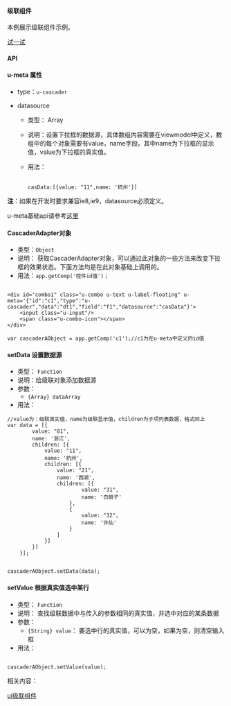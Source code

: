 
#### 级联组件

本例展示级联组件示例。

[试一试](http://tinper.org/webide/#/demos/kero/cascader)


#### API

#### u-meta 属性

* type：`u-cascader`

* datasource
	* 类型： Array
	* 说明：设置下拉框的数据源，具体数组内容需要在viewmodel中定义，数组中的每个对象需要有value，name字段。其中name为下拉框的显示值，value为下拉框的真实值。
	* 用法：

		```

		casData:[{value: "11",name: '杭州'}]

		```

**注**：如果在开发时要求兼容ie8,ie9，datasource必须定义。　


u-meta基础api请参考[这里](http://docs.tinper.org/moy/kero-model.html#Type类型)



#### CascaderAdapter对象

* 类型：`Object`
* 说明： 获取CascaderAdapter对象，可以通过此对象的一些方法来改变下拉框的效果状态。下面方法均是在此对象基础上调用的。
* 用法：`app.getComp('控件id值')；`



```

<div id="combo1" class="u-combo u-text u-label-floating" u-meta='{"id":"c1","type":"u-cascader","data":"dt1","field":"f1","datasource":"casData"}'>
    <input class="u-input"/>
    <span class="u-combo-icon"></span>
</div>

var cascaderAObject = app.getComp('c1');//c1为在u-meta中定义的id值

```

#### setData 设置数据源

* 类型： `Function`
* 说明：给级联对象添加数据源
* 参数：
	* `{Array} dataArray`
* 用法：

```
//value为：级联真实值，name为级联显示值，children为子项列表数据，格式同上
var data = [{
        value: "01",
        name: '浙江',
        children: [{
            value: "11",
            name: '杭州',
            children: [{
                value: "21",
                name: '西湖',
                children: [{
                        value: "31",
                        name: '白娘子'
                    },
                    {
                        value: "32",
                        name: '许仙'
                    }
                ]
            }]
        }]
    }];


cascaderAObject.setData(data);

```


#### setValue 根据真实值选中某行
* 类型： `Function`
* 说明： 查找级联数据中与传入的参数相同的真实值，并选中对应的某条数据
* 参数：
	* `{String} value`： 要选中行的真实值，可以为空，如果为空，则清空输入框
* 用法：

```

cascaderAObject.setValue(value);

```


相关内容：

[ui级联组件](http://docs.tinper.org/neoui/plugin.html#级联组件)    

